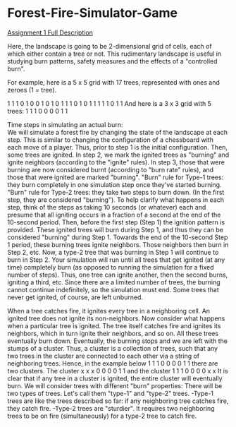 # Forest-Fire-Simulator-Game
[Assignment 1 Full Description](https://https://www2.seas.gwu.edu/~simhaweb/cs2113/hw/a1/a1.html)

 Here, the landscape is going to be 2-dimensional grid of cells, each of which either contain a tree or not. This rudimentary landscape is useful in studying burn patterns, safety measures and the effects of a "controlled burn".

For example, here is a 5 x 5 grid with 17 trees, represented with ones and zeroes (1 = tree).

   1 1 1 0 1
   0 0 1 0 1
   0 1 1 1 0
   1 0 1 1 1
   1 1 0 1 1
And here is a 3 x 3 grid with 5 trees:
   1 1 1
   0 0 0
   0 1 1

Time steps in simulating an actual burn:  
We will simulate a forest fire by changing the state of the landscape at each step. This is similar to changing the configuration of a chessboard with each move of a player. Thus, prior to step 1 is the initial configuration. Then, some trees are ignited. In step 2, we mark the ignited trees as "burning" and ignite neighbors (according to the "ignite" rules). In step 3, those that were burning are now considered burnt (according to "burn rate" rules), and those that were ignited are marked "burning". "Burn" rule for Type-1 trees: they burn completely in one simulation step once they've started burning. "Burn" rule for Type-2 trees: they take two steps to burn down. (In the first step, they are considered "burning"). To help clarify what happens in each step, think of the steps as taking 10 seconds (or whatever) each and presume that all igniting occurs in a fraction of a second at the end of the 10-second period. Then, before the first step (Step 1) the ignition pattern is provided. These ignited trees will burn during Step 1, and thus they can be considered "burning" during Step 1. Towards the end of the 10-second Step 1 period, these burning trees ignite neighbors. Those neighbors then burn in Step 2, etc. Now, a type-2 tree that was burning in Step 1 will continue to burn in Step 2. Your simulation will run until all trees that get ignited (at any time) completely burn (as opposed to running the simulation for a fixed number of steps). Thus, one tree can ignite another, then the second burns, igniting a third, etc. Since there are a limited number of trees, the burning cannot continue indefinitely, so the simulation must end. Some trees that never get ignited, of course, are left unburned.

When a tree catches fire, it ignites every tree in a neighboring cell. An ignited tree does not ignite its non-neighbors.
Now consider what happens when a particular tree is ignited. The tree itself catches fire and ignites its neighbors, which in turn ignite their neighbors, and so on. All these trees eventually burn down. Eventually, the burning stops and we are left with the stumps of a cluster. Thus, a cluster is a collection of trees, such that any two trees in the cluster are connected to each other via a string of neighboring trees. Hence, in the example below
   1 1 1
   0 0 0
   0 1 1
there are two clusters. The cluster
   x x x
   0 0 0
   0 1 1
and the cluster
   1 1 1
   0 0 0
   0 x x
It is clear that if any tree in a cluster is ignited, the entire cluster will eventually burn.
We will consider trees with different "burn" properties:
There will be two types of trees. Let's call them "type-1" and "type-2" trees.
-Type-1 trees are like the trees described so far: if any neighboring tree catches fire, they catch fire.
-Type-2 trees are "sturdier". It requires two neighboring trees to be on fire (simultaneously) for a type-2 tree to catch fire.


